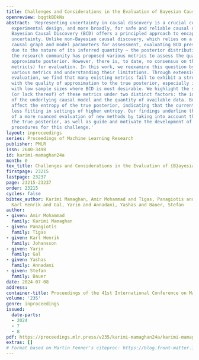 ```yaml
---
title: Challenges and Considerations in the Evaluation of Bayesian Causal Discovery
openreview: bqgtkBDkNs
abstract: 'Representing uncertainty in causal discovery is a crucial component for
  experimental design, and more broadly, for safe and reliable causal decision making.
  Bayesian Causal Discovery (BCD) offers a principled approach to encapsulating this
  uncertainty. Unlike non-Bayesian causal discovery, which relies on a single estimated
  causal graph and model parameters for assessment, evaluating BCD presents challenges
  due to the nature of its inferred quantity – the posterior distribution. As a result,
  the research community has proposed various metrics to assess the quality of the
  approximate posterior. However, there is, to date, no consensus on the most suitable
  metric(s) for evaluation. In this work, we reexamine this question by dissecting
  various metrics and understanding their limitations. Through extensive empirical
  evaluation, we find that many existing metrics fail to exhibit a strong correlation
  with the quality of approximation to the true posterior, especially in scenarios
  with low sample sizes where BCD is most desirable. We highlight the suitability
  (or lack thereof) of these metrics under two distinct factors: the identifiability
  of the underlying causal model and the quantity of available data. Both factors
  affect the entropy of the true posterior, indicating that the current metrics are
  less fitting in settings of higher entropy. Our findings underline the importance
  of a more nuanced evaluation of new methods by taking into account the nature of
  the true posterior, as well as guide and motivate the development of new evaluation
  procedures for this challenge.'
layout: inproceedings
series: Proceedings of Machine Learning Research
publisher: PMLR
issn: 2640-3498
id: karimi-mamaghan24a
month: 0
tex_title: Challenges and Considerations in the Evaluation of {B}ayesian Causal Discovery
firstpage: 23215
lastpage: 23237
page: 23215-23237
order: 23215
cycles: false
bibtex_author: Karimi Mamaghan, Amir Mohammad and Tigas, Panagiotis and Johansson,
  Karl Henrik and Gal, Yarin and Annadani, Yashas and Bauer, Stefan
author:
- given: Amir Mohammad
  family: Karimi Mamaghan
- given: Panagiotis
  family: Tigas
- given: Karl Henrik
  family: Johansson
- given: Yarin
  family: Gal
- given: Yashas
  family: Annadani
- given: Stefan
  family: Bauer
date: 2024-07-08
address:
container-title: Proceedings of the 41st International Conference on Machine Learning
volume: '235'
genre: inproceedings
issued:
  date-parts:
  - 2024
  - 7
  - 8
pdf: https://proceedings.mlr.press/v235/karimi-mamaghan24a/karimi-mamaghan24a.pdf
extras: []
# Format based on Martin Fenner's citeproc: https://blog.front-matter.io/posts/citeproc-yaml-for-bibliographies/
---
```

